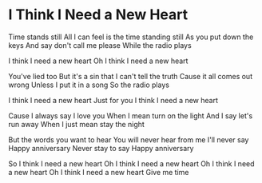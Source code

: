 # I Think I Need a New Heart

Time stands still
All I can feel is the time standing still
As you put down the keys
And say don't call me please
While the radio plays

I think I need a new heart
Oh
I think I need a new heart

You've lied too
But it's a sin that I can't tell the truth
Cause it all comes out wrong
Unless I put it in a song
So the radio plays

I think I need a new heart
Just for you
I think I need a new heart

Cause I always say I love you
When I mean turn on the light
And I say let's run away
When I just mean stay the night

But the words you want to hear
You will never hear from me
I'll never say
Happy anniversary
Never stay to say
Happy anniversary

So
I think I need a new heart
Oh
I think I need a new heart
Oh
I think I need a new heart
Oh
I think I need a new heart
Give me time
